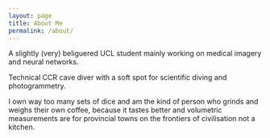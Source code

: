 ```yaml
---
layout: page
title: About Me
permalink: /about/
---
```


A slightly (very) beliguered UCL student mainly working on medical imagery and neural networks.

Technical CCR cave diver with a soft spot for scientific diving and photogrammetry.

I own way too many sets of dice and am the kind of person who grinds and weighs their own coffee, because it tastes better and volumetric measurements are for provincial towns on the frontiers of civilisation not a kitchen.
